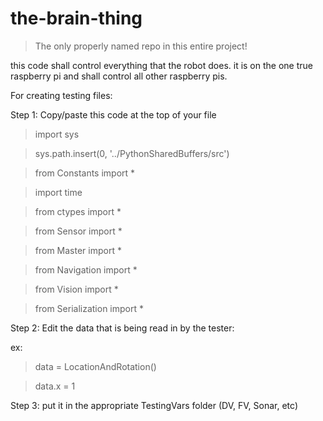 # the-brain-thing
> The only properly named repo in this entire project!

this code shall control everything that the robot does. it is on the one true
raspberry pi and shall control all other raspberry pis.

For creating testing files:

Step 1: Copy/paste this code at the top of your file

>import sys

>sys.path.insert(0, '../PythonSharedBuffers/src')

>from Constants import *

>import time

>from ctypes import *

>from Sensor import *

>from Master import *

>from Navigation import *

>from Vision import *

>from Serialization import *

Step 2: Edit the data that is being read in by the tester:

ex:

>data = LocationAndRotation()

>data.x = 1

Step 3: put it in the appropriate TestingVars folder (DV, FV, Sonar, etc)